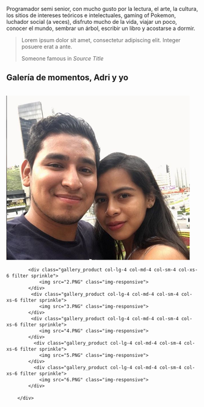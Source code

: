 <section>
<script src="https://code.jquery.com/jquery-1.11.1.min.js"></script>
<!------ Include the above in your HEAD tag ---------->
<link href="https://maxcdn.bootstrapcdn.com/bootstrap/3.3.0/css/bootstrap.min.css" rel="stylesheet" id="bootstrap-css">
<script src="https://maxcdn.bootstrapcdn.com/bootstrap/3.3.0/js/bootstrap.min.js"></script>
 <link href="https://maxcdn.bootstrapcdn.com/font-awesome/4.1.0/css/font-awesome.min.css" rel="stylesheet">
        <div class="row">
         <p class="h2">Programador semi senior, con mucho gusto por la lectura, el arte, la cultura, los sitios de intereses teóricos e intelectuales, gaming of Pokemon, luchador social (a veces), disfruto mucho de la vida, viajar un poco, conocer el mundo, sembrar un árbol, escribir un libro y acostarse a dormir.</p>
         <blockquote class="blockquote">
  <p class="mb-0">Lorem ipsum dolor sit amet, consectetur adipiscing elit. Integer posuere erat a ante.</p>
  <footer class="blockquote-footer">Someone famous in <cite title="Source Title">Source Title</cite></footer>
</blockquote>
        <div class="gallery col-lg-12 col-md-12 col-sm-12 col-xs-12">
            <h1 class="gallery-title">Galería de momentos, Adri y yo <span class="glyphicon glyphicon-heart"></span></h1>
        </div>
        <br/>
            <div class="gallery_product col-lg-4 col-md-4 col-sm-4 col-xs-6 filter hdpe">
                <img src="11.PNG" class="img-responsive">
            </div>

            <div class="gallery_product col-lg-4 col-md-4 col-sm-4 col-xs-6 filter sprinkle">
                <img src="2.PNG" class="img-responsive">
            </div>
             <div class="gallery_product col-lg-4 col-md-4 col-sm-4 col-xs-6 filter sprinkle">
                <img src="3.PNG" class="img-responsive">
            </div>
             <div class="gallery_product col-lg-4 col-md-4 col-sm-4 col-xs-6 filter sprinkle">
                <img src="4.PNG" class="img-responsive">
            </div>
              <div class="gallery_product col-lg-4 col-md-4 col-sm-4 col-xs-6 filter sprinkle">
                <img src="5.PNG" class="img-responsive">
            </div>
              <div class="gallery_product col-lg-4 col-md-4 col-sm-4 col-xs-6 filter sprinkle">
                <img src="6.PNG" class="img-responsive">
            </div>
            
        </div>
</section>
